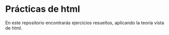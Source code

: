 # Prácticas de html
En este repositorio encontrarás ejercicios resueltos, aplicando la teoría vista de html.
